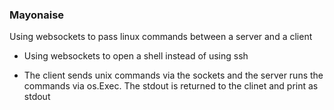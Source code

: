### Mayonaise

Using websockets to pass linux commands between a server and a client


- Using websockets to open a shell instead of using ssh


- The client sends unix commands via the sockets and the server runs the commands via os.Exec. The stdout is returned to the clinet and print as stdout

